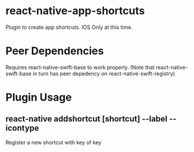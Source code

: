 # react-native-app-shortcuts

Plugin to create app shortcuts. IOS Only at this time.

# Peer Dependencies

Requires react-native-swift-base to work properly. (Note that react-native-swift-base in turn has peer depedency on react-native-swift-registry)

# Plugin Usage

## react-native addshortcut [shortcut] --label <label> --icontype <type>

Register a new shortcut with key of key
